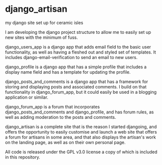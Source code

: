 # django_artisan

my django site set up for ceramic isles

I am developing the django project structure to allow me to easily set up new sites with the minimum of fuss.

django_users_app is a django app that adds email field to the basic user functionality, as well as having a fleshed out and styled set of templates.  It includes django-email-verification to send an email to new users.

django_profile is a django app that has a simple profile that includes a display name field and has a template for updating the profile.

django_posts_and_comments is a django app that has a framework for storing and displaying posts and associated comments.  I build on that functionality in django_forum_app, but it could easily be used in a blogging application or similar.

django_forum_app is a forum that incorporates django_posts_and_comments and django_profile, and has forum rules, as well as adding moderation to the posts and comments.

django_artisan is a complete site that is the reason I started djangoing, and offers the opportunity to easily customise and launch a web site that offers a forum for artisans in some area, and that also displays the artisan's work on the landing page, as well as on their own personal page.

All code is released under the GPL v3.0 license a copy of which is included in this repository.
